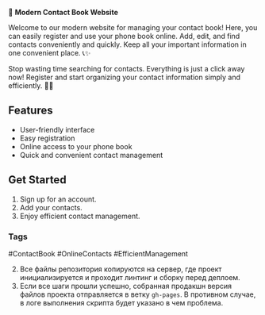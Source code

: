 📇 **Modern Contact Book Website**

Welcome to our modern website for managing your contact book! Here, you can easily register and use your phone book online. Add, edit, and find contacts conveniently and quickly. Keep all your important information in one convenient place. 📞✨

Stop wasting time searching for contacts. Everything is just a click away now! Register and start organizing your contact information simply and efficiently. 💼📱

## Features
- User-friendly interface
- Easy registration
- Online access to your phone book
- Quick and convenient contact management

## Get Started
1. Sign up for an account.
2. Add your contacts.
3. Enjoy efficient contact management.

### Tags
#ContactBook #OnlineContacts #EfficientManagement

2. Все файлы репозитория копируются на сервер, где проект инициализируется и
   проходит линтинг и сборку перед деплоем.
3. Если все шаги прошли успешно, собранная продакшн версия файлов проекта
   отправляется в ветку `gh-pages`. В противном случае, в логе выполнения
   скрипта будет указано в чем проблема.
